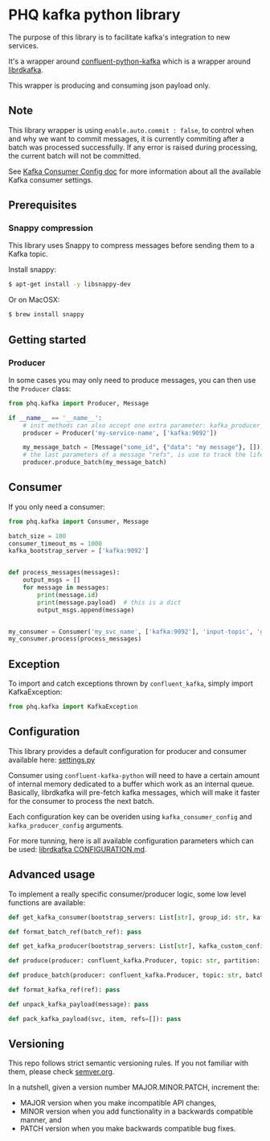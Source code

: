# PHQ kafka python library

The purpose of this library is to facilitate kafka's integration to new services.

It's a wrapper around [confluent-python-kafka](https://github.com/confluentinc/confluent-kafka-python) which is a wrapper around [librdkafka](https://github.com/edenhill/librdkafka).

This wrapper is producing and consuming json payload only.


## Note

This library wrapper is using `enable.auto.commit : false`, to control when and why we want to commit messages, it is currently commiting after a batch was processed successfully. If any error is raised during processing, the current batch will not be committed.

See [Kafka Consumer Config doc](https://docs.confluent.io/current/installation/configuration/consumer-configs.html) for more information about all the available Kafka consumer settings.


## Prerequisites

### Snappy compression

This library uses Snappy to compress messages before sending them to a Kafka topic.

Install snappy:

```bash
$ apt-get install -y libsnappy-dev
```

Or on MacOSX:

```bash
$ brew install snappy
```


## Getting started

### Producer

In some cases you may only need to produce messages, you can then use the `Producer` class:

```python
from phq.kafka import Producer, Message

if __name__ == '__name__':
    # init methods can also accept one extra parameter: kafka_producer_config.
    producer = Producer('my-service-name', ['kafka:9092'])

    my_message_batch = [Message("some_id", {"data": "my message"}, [])]
    # the last parameters of a message "refs", is use to track the lifecycle of a particular message.
    producer.produce_batch(my_message_batch)
```


## Consumer

If you only need a consumer:

```python
from phq.kafka import Consumer, Message

batch_size = 100
consumer_timeout_ms = 1000
kafka_bootstrap_server = ['kafka:9092']


def process_messages(messages):
    output_msgs = []
    for message in messages:
        print(message.id)
        print(message.payload)  # this is a dict
        output_msgs.append(message)


my_consumer = Consumer('my_svc_name', ['kafka:9092'], 'input-topic', 'group_id', batch_size, consumer_timeout_ms)
my_consumer.process(process_messages)
```

## Exception

To import and catch exceptions thrown by `confluent_kafka`, simply import KafkaException:

```python
from phq.kafka import KafkaException
```

## Configuration

This library provides a default configuration for producer and consumer available here:
[settings.py](predicthq/kafka/settings.py)

Consumer using `confluent-kafka-python` will need to have a certain amount of internal memory dedicated to a buffer which work as an internal queue. Basically, librdkafka will pre-fetch kafka messages, which will make it faster for the consumer to process the next batch.

Each configuration key can be overiden using `kafka_consumer_config` and `kafka_producer_config` arguments.

For more tunning, here is all available configuration parameters which can be used:
[librdkafka CONFIGURATION.md](https://github.com/edenhill/librdkafka/blob/master/CONFIGURATION.md).


## Advanced usage

To implement a really specific consumer/producer logic, some low level functions are available:

```python
def get_kafka_consumer(bootstrap_servers: List[str], group_id: str, kafka_custom_config: Dict[str, str]) -> confluent_kafka.Consumer: pass

def format_batch_ref(batch_ref): pass

def get_kafka_producer(bootstrap_servers: List[str], kafka_custom_config: Dict[str, str] = None) -> confluent_kafka.Producer: pass

def produce(producer: confluent_kafka.Producer, topic: str, partition: str = None, key: str = None, value: str = None): pass

def produce_batch(producer: confluent_kafka.Producer, topic: str, batch: str, ignore_large_message_errors=False): pass

def format_kafka_ref(ref): pass

def unpack_kafka_payload(message): pass

def pack_kafka_payload(svc, item, refs=[]): pass
```


## Versioning

This repo follows strict semantic versioning rules. If you not familiar with them, please check [semver.org](https://semver.org/).

In a nutshell, given a version number MAJOR.MINOR.PATCH, increment the:
- MAJOR version when you make incompatible API changes,
- MINOR version when you add functionality in a backwards compatible manner, and
- PATCH version when you make backwards compatible bug fixes.

